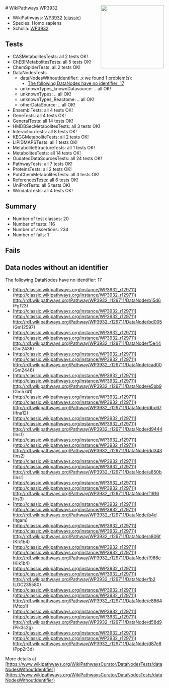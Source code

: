 <img style="float: right; width: 200px" src="https://upload.wikimedia.org/wikipedia/commons/thumb/8/83/Wplogo_with_text_500.png/640px-Wplogo_with_text_500.png" />
# WikiPathways WP3932

* WikiPathways: [WP3932](https://wikipathways.org/pathways/WP3932) ([classic](https://classic.wikipathways.org/instance/WP3932))
* Species: Homo sapiens
* Scholia: [WP3932](https://scholia.toolforge.org/wikipathways/WP3932)
## Tests
* CASMetabolitesTests: all 2 tests OK!
* ChEBIMetabolitesTests: all 5 tests OK!
* ChemSpiderTests: all 2 tests OK!
* DataNodesTests
    * dataNodesWithoutIdentifier: .x we found 1 problem(s):
        * [The following DataNodes have no identifier: 17](#8792c497)
    * unknownTypes_knownDatasource: .. all OK!
    * unknownTypes: .. all OK!
    * unknownTypes_Reactome: .. all OK!
    * otherDataSource: .. all OK!
* EnsemblTests: all 4 tests OK!
* GeneTests: all 4 tests OK!
* GeneralTests: all 14 tests OK!
* HMDBSecMetabolitesTests: all 3 tests OK!
* InteractionTests: all 8 tests OK!
* KEGGMetaboliteTests: all 2 tests OK!
* LIPIDMAPSTests: all 1 tests OK!
* MetaboliteStructureTests: all 1 tests OK!
* MetabolitesTests: all 14 tests OK!
* OudatedDataSourcesTests: all 24 tests OK!
* PathwayTests: all 7 tests OK!
* ProteinsTests: all 2 tests OK!
* PubChemMetabolitesTests: all 3 tests OK!
* ReferencesTests: all 6 tests OK!
* UniProtTests: all 5 tests OK!
* WikidataTests: all 4 tests OK!


## Summary

* Number of test classes: 20
* Number of tests: 116
* Number of assertions: 234
* Number of fails: 1

## Fails

<a name="8792c497" />

## Data nodes without an identifier

The following DataNodes have no identifier: 17

* [http://classic.wikipathways.org/instance/WP3932_r129711](http://classic.wikipathways.org/instance/WP3932_r129711) http://rdf.wikipathways.org/Pathway/WP3932_r129711/DataNode/b15d6 (Fgf23)
* [http://classic.wikipathways.org/instance/WP3932_r129711](http://classic.wikipathways.org/instance/WP3932_r129711) http://rdf.wikipathways.org/Pathway/WP3932_r129711/DataNode/bd005 (Gm12597)
* [http://classic.wikipathways.org/instance/WP3932_r129711](http://classic.wikipathways.org/instance/WP3932_r129711) http://rdf.wikipathways.org/Pathway/WP3932_r129711/DataNode/f5e44 (Gm2436)
* [http://classic.wikipathways.org/instance/WP3932_r129711](http://classic.wikipathways.org/instance/WP3932_r129711) http://rdf.wikipathways.org/Pathway/WP3932_r129711/DataNode/cad00 (Gm2446)
* [http://classic.wikipathways.org/instance/WP3932_r129711](http://classic.wikipathways.org/instance/WP3932_r129711) http://rdf.wikipathways.org/Pathway/WP3932_r129711/DataNode/e5bb9 (Gm5741)
* [http://classic.wikipathways.org/instance/WP3932_r129711](http://classic.wikipathways.org/instance/WP3932_r129711) http://rdf.wikipathways.org/Pathway/WP3932_r129711/DataNode/dbc67 (Ifna12)
* [http://classic.wikipathways.org/instance/WP3932_r129711](http://classic.wikipathways.org/instance/WP3932_r129711) http://rdf.wikipathways.org/Pathway/WP3932_r129711/DataNode/d9444 (Ins1)
* [http://classic.wikipathways.org/instance/WP3932_r129711](http://classic.wikipathways.org/instance/WP3932_r129711) http://rdf.wikipathways.org/Pathway/WP3932_r129711/DataNode/dd343 (Ins2)
* [http://classic.wikipathways.org/instance/WP3932_r129711](http://classic.wikipathways.org/instance/WP3932_r129711) http://rdf.wikipathways.org/Pathway/WP3932_r129711/DataNode/a850b (Insr)
* [http://classic.wikipathways.org/instance/WP3932_r129711](http://classic.wikipathways.org/instance/WP3932_r129711) http://rdf.wikipathways.org/Pathway/WP3932_r129711/DataNode/f1916 (Irs3)
* [http://classic.wikipathways.org/instance/WP3932_r129711](http://classic.wikipathways.org/instance/WP3932_r129711) http://rdf.wikipathways.org/Pathway/WP3932_r129711/DataNode/b4d (Itgam)
* [http://classic.wikipathways.org/instance/WP3932_r129711](http://classic.wikipathways.org/instance/WP3932_r129711) http://rdf.wikipathways.org/Pathway/WP3932_r129711/DataNode/a806f (Kik1b4)
* [http://classic.wikipathways.org/instance/WP3932_r129711](http://classic.wikipathways.org/instance/WP3932_r129711) http://rdf.wikipathways.org/Pathway/WP3932_r129711/DataNode/f966e (Kik1b4)
* [http://classic.wikipathways.org/instance/WP3932_r129711](http://classic.wikipathways.org/instance/WP3932_r129711) http://rdf.wikipathways.org/Pathway/WP3932_r129711/DataNode/fb2 (LOC235580)
* [http://classic.wikipathways.org/instance/WP3932_r129711](http://classic.wikipathways.org/instance/WP3932_r129711) http://rdf.wikipathways.org/Pathway/WP3932_r129711/DataNode/e8864 (Mtcp1)
* [http://classic.wikipathways.org/instance/WP3932_r129711](http://classic.wikipathways.org/instance/WP3932_r129711) http://rdf.wikipathways.org/Pathway/WP3932_r129711/DataNode/d58d9 (Pik3c2g)
* [http://classic.wikipathways.org/instance/WP3932_r129711](http://classic.wikipathways.org/instance/WP3932_r129711) http://rdf.wikipathways.org/Pathway/WP3932_r129711/DataNode/d87e8 (Ppp2r3d)


More details at [https://www.wikipathways.org/WikiPathwaysCurator/DataNodesTests/dataNodesWithoutIdentifier](https://www.wikipathways.org/WikiPathwaysCurator/DataNodesTests/dataNodesWithoutIdentifier)

